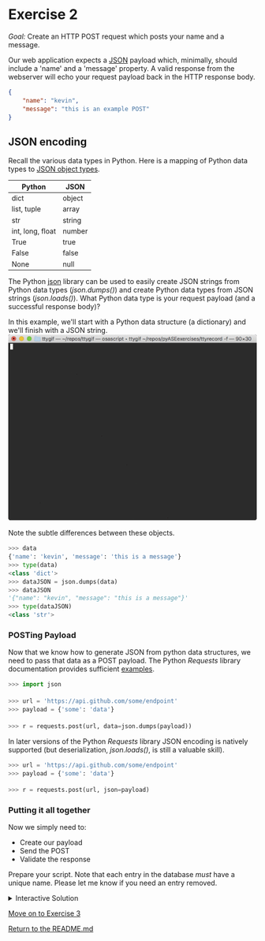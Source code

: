 # Exercise 2

_Goal:_ Create an HTTP POST request which posts your name and a message. 

Our web application expects a [JSON](https://www.json.org/) payload which, minimally, should include a 'name' and a 'message' property. A valid response from the webserver will echo your request payload back in the HTTP response body.

```json
{
    "name": "kevin",
    "message": "this is an example POST"
}
```

## JSON encoding

Recall the various data types in Python. Here is a mapping of Python data types to [JSON object types](https://www.json.org/).


| Python           | JSON   |
|------------------|--------|
| dict	           | object |
| list, tuple	   | array  |
| str	           | string |
| int, long, float | number |
| True	           | true   |
| False	           | false  |
| None	           | null   |

The Python [json](https://docs.python.org/3/library/json.html) library can be used to easily create JSON strings from Python data types (_json.dumps()_) and create Python data types from JSON strings (_json.loads()_). What Python data type is your request payload (and a successful response body)? 

In this example, we'll start with a Python data structure (a dictionary) and we'll finish with a JSON string.
![Example1](./gifs/pyExample1.gif)

Note the subtle differences between these objects.
```python
>>> data
{'name': 'kevin', 'message': 'this is a message'}
>>> type(data)
<class 'dict'>
>>> dataJSON = json.dumps(data)
>>> dataJSON
'{"name": "kevin", "message": "this is a message"}'
>>> type(dataJSON)
<class 'str'>
```

### POSTing Payload

Now that we know how to generate JSON from python data structures, we need to pass that data as a POST payload. The Python _Requests_ library documentation provides sufficient [examples](http://docs.python-requests.org/en/master/user/quickstart/#more-complicated-post-requests).

```python
>>> import json

>>> url = 'https://api.github.com/some/endpoint'
>>> payload = {'some': 'data'}

>>> r = requests.post(url, data=json.dumps(payload))
```

In later versions of the Python _Requests_ library JSON encoding is natively supported (but deserialization, _json.loads()_, is still a valuable skill).

```python
>>> url = 'https://api.github.com/some/endpoint'
>>> payload = {'some': 'data'}

>>> r = requests.post(url, json=payload)
```

### Putting it all together

Now we simply need to:
* Create our payload
* Send the POST
* Validate the response

Prepare your script. Note that each entry in the database *must* have a unique name. Please let me know if you need an entry removed.

<details><summary>Interactive Solution</summary>
<p>

![Exercise2](./gifs/pyExercise2.gif)
      
</p>
</details>

[Move on to Exercise 3](./pyExercise3.md)

[Return to the README.md](./README.md)